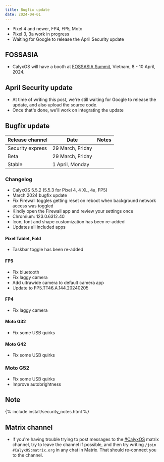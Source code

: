 ```yaml
---
title: Bugfix update
date: 2024-04-01
---
```


* Pixel 4 and newer, FP4, FP5, Moto
* Pixel 3, 3a work in progress
* Waiting for Google to release the April Security update

## FOSSASIA
* CalyxOS will have a booth at [FOSSASIA Summit](https://summit.fossasia.org), Vietnam, 8 - 10 April, 2024.

## April Security update
* At time of writing this post, we're still waiting for Google to release the update, and also upload the source code.
* Once that's done, we'll work on integrating the update

## Bugfix update

| Release channel  | Date   | Notes |
| ---------------- | ------ | ------ |
| Security express | 29 March, Friday | |
| Beta | 29 March, Friday | |
| Stable | 1 April, Monday | |

### Changelog
* CalyxOS 5.5.2 (5.5.3 for Pixel 4, 4 XL, 4a, FP5)
* March 2024 bugfix update
* Fix Firewall toggles getting reset on reboot when background network access was toggled
* Kindly open the Firewall app and review your settings once
* Chromium: 123.0.6312.40
* Icon, font and shape customization has been re-added
* Updates all included apps

#### Pixel Tablet, Fold
* Taskbar toggle has been re-added

#### FP5
* Fix bluetooth
* Fix laggy camera
* Add ultrawide camera to default camera app
* Update to FP5.TT46.A.144.20240205

#### FP4
* Fix laggy camera

#### Moto G32
* Fix some USB quirks

#### Moto G42
* Fix some USB quirks

### Moto G52
* Fix some USB quirks
* Improve autobrightness

## Note

{% include install/security_notes.html %}

## Matrix channel

* If you're having trouble trying to post messages to the [#CalyxOS](https://app.element.io/#/room/#CalyxOS:matrix.org) matrix channel, try to leave the channel if possible, and then try writing `/join #CalyxOS:matrix.org` in any chat in Matrix. That should re-connect you to the channel.
